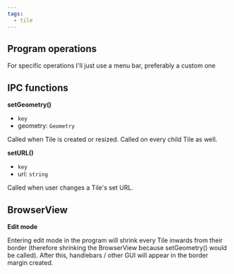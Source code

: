 ```yaml
---
tags:
  - tile
---
```

## Program operations

For specific operations I'll just use a menu bar, preferably a custom one

## IPC functions

**setGeometry()**
- `key`
- geometry: `Geometry`

Called when Tile is created or resized. Called on every child Tile as well.

**setURL()**
- `key`
- url: `string`

Called when user changes a Tile's set URL.

## BrowserView

**Edit mode**

Entering edit mode in the program will  shrink every Tile inwards from their border (therefore shrinking the BrowserView because setGeometry() would be called).
After this, handlebars / other GUI will appear in the border margin created.